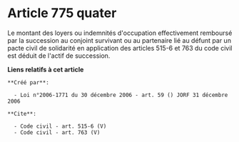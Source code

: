 # Article 775 quater

Le montant des loyers ou indemnités d'occupation effectivement remboursé par la succession au conjoint survivant ou au
partenaire lié au défunt par un pacte civil de solidarité en application des articles 515-6 et 763 du code civil est déduit
de l'actif de succession.

**Liens relatifs à cet article**

	**Créé par**:

	  - Loi n°2006-1771 du 30 décembre 2006 - art. 59 () JORF 31 décembre 2006

	**Cite**:

	  - Code civil - art. 515-6 (V)
	  - Code civil - art. 763 (V)
